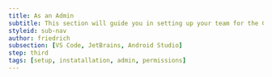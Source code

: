 ```yaml
---
title: As an Admin
subtitle: This section will guide you in setting up your team for the GitLive plugin as an administrator.
styleid: sub-nav
author: friedrich
subsection: [VS Code, JetBrains, Android Studio]
step: third
tags: [setup, instatallation, admin, permissions]
---
```

